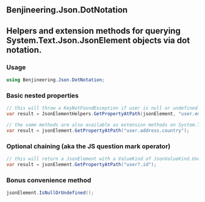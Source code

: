 ## Benjineering.Json.DotNotation

## Helpers and extension methods for querying System.Text.Json.JsonElement objects via dot notation.

### Usage

```C#
using Benjineering.Json.DotNotation;
```

### Basic nested properties

```C#
// this will throw a KeyNotFoundException if user is null or undefined
var result = JsonElementHelpers.GetPropertyAtPath(jsonElement, "user.email");

// the same methods are also available as extension methods on System.Text.Json.JsonElement
var result = jsonElement.GetPropertyAtPath("user.address.country");
```

### Optional chaining (aka the JS question mark operator)

```C#
// this will return a JsonElement with a ValueKind of JsonValueKind.Undefined if user is null or undefined
var result = jsonElement.GetPropertyAtPath("user?.id");
```

### Bonus convenience method

```C#
jsonElement.IsNullOrUndefined();
```
